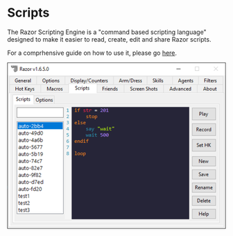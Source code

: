 # Scripts

The Razor Scripting Engine is a "command based scripting language" designed to make it easier to read, create, edit and share Razor scripts.

For a comprhensive guide on how to use it, please go [here](http://www.uor-razor.com/guide/).

![scripts](../images/scripts.png)
